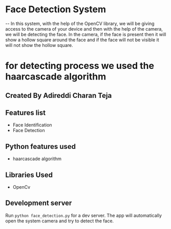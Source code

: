 # Face Detection System

-- In this system, with the help of the OpenCV library, we will be giving access to the camera of your device and then with the help of the camera, we will be detecting the face. In the camera, if the face is present then it will show a hollow square around the face and if the face will not be visible it will not show the hollow square.

# for detecting process we used the haarcascade algorithm

## Created By Adireddi Charan Teja

## Features list

- Face Identification
- Face Detection

## Python features used

- haarcascade algorithm

## Libraries Used

- OpenCv

## Development server

Run `python face_detection.py` for a dev server. The app will automatically open the system camera and try to detect the face.
